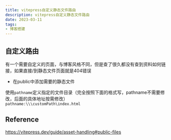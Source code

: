 ```yaml
---
title: vitepress自定义静态文件路由
description: vitepress自定义静态文件路由
date: 2023-03-11
tags:
- 博客搭建
---
```


## 自定义路由
有一个需要自定义的页面，与博客风格不同，但是查了很久都没有查到资料如何链接，如果直接/到静态文件页面就是404错误

- 在public中添加需要的静态文件

使用`pathname`定义指定的文件目录（完全按照下面的格式写，pathname不需要修改，后面的具体地址按需修改）  
` pathname:\\\customPath\index.html `

## Reference
https://vitepress.dev/guide/asset-handling#public-files


